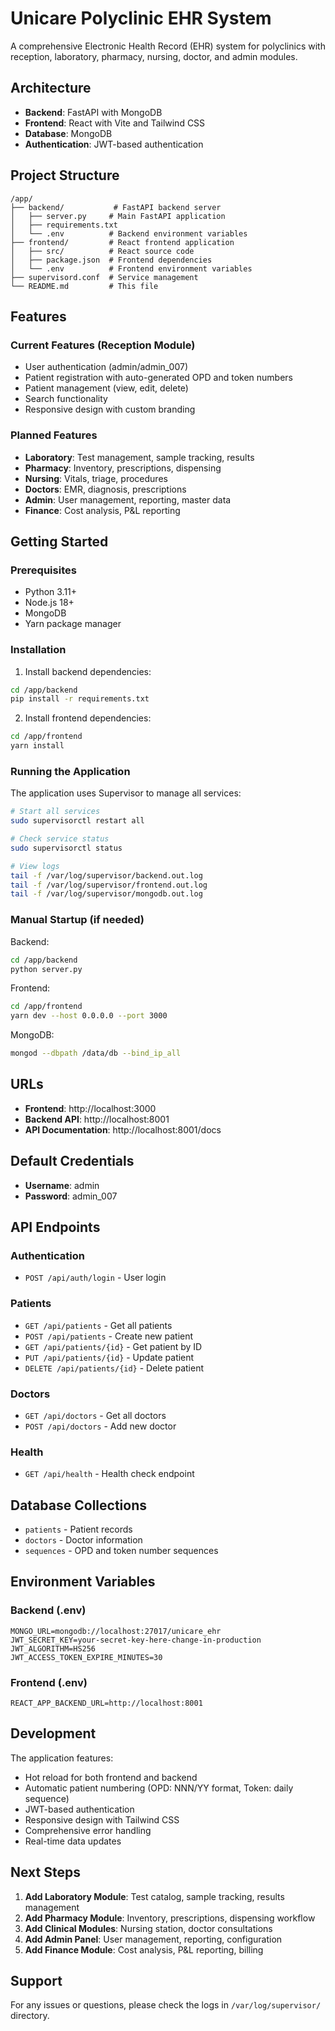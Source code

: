 # Unicare Polyclinic EHR System

A comprehensive Electronic Health Record (EHR) system for polyclinics with reception, laboratory, pharmacy, nursing, doctor, and admin modules.

## Architecture

- **Backend**: FastAPI with MongoDB
- **Frontend**: React with Vite and Tailwind CSS
- **Database**: MongoDB
- **Authentication**: JWT-based authentication

## Project Structure

```
/app/
├── backend/           # FastAPI backend server
│   ├── server.py     # Main FastAPI application
│   ├── requirements.txt
│   └── .env          # Backend environment variables
├── frontend/         # React frontend application
│   ├── src/          # React source code
│   ├── package.json  # Frontend dependencies
│   └── .env          # Frontend environment variables
├── supervisord.conf  # Service management
└── README.md         # This file
```

## Features

### Current Features (Reception Module)
- User authentication (admin/admin_007)
- Patient registration with auto-generated OPD and token numbers
- Patient management (view, edit, delete)
- Search functionality
- Responsive design with custom branding

### Planned Features
- **Laboratory**: Test management, sample tracking, results
- **Pharmacy**: Inventory, prescriptions, dispensing
- **Nursing**: Vitals, triage, procedures
- **Doctors**: EMR, diagnosis, prescriptions
- **Admin**: User management, reporting, master data
- **Finance**: Cost analysis, P&L reporting

## Getting Started

### Prerequisites
- Python 3.11+
- Node.js 18+
- MongoDB
- Yarn package manager

### Installation

1. Install backend dependencies:
```bash
cd /app/backend
pip install -r requirements.txt
```

2. Install frontend dependencies:
```bash
cd /app/frontend
yarn install
```

### Running the Application

The application uses Supervisor to manage all services:

```bash
# Start all services
sudo supervisorctl restart all

# Check service status
sudo supervisorctl status

# View logs
tail -f /var/log/supervisor/backend.out.log
tail -f /var/log/supervisor/frontend.out.log
tail -f /var/log/supervisor/mongodb.out.log
```

### Manual Startup (if needed)

Backend:
```bash
cd /app/backend
python server.py
```

Frontend:
```bash
cd /app/frontend
yarn dev --host 0.0.0.0 --port 3000
```

MongoDB:
```bash
mongod --dbpath /data/db --bind_ip_all
```

## URLs

- **Frontend**: http://localhost:3000
- **Backend API**: http://localhost:8001
- **API Documentation**: http://localhost:8001/docs

## Default Credentials

- **Username**: admin
- **Password**: admin_007

## API Endpoints

### Authentication
- `POST /api/auth/login` - User login

### Patients
- `GET /api/patients` - Get all patients
- `POST /api/patients` - Create new patient
- `GET /api/patients/{id}` - Get patient by ID
- `PUT /api/patients/{id}` - Update patient
- `DELETE /api/patients/{id}` - Delete patient

### Doctors
- `GET /api/doctors` - Get all doctors
- `POST /api/doctors` - Add new doctor

### Health
- `GET /api/health` - Health check endpoint

## Database Collections

- `patients` - Patient records
- `doctors` - Doctor information
- `sequences` - OPD and token number sequences

## Environment Variables

### Backend (.env)
```
MONGO_URL=mongodb://localhost:27017/unicare_ehr
JWT_SECRET_KEY=your-secret-key-here-change-in-production
JWT_ALGORITHM=HS256
JWT_ACCESS_TOKEN_EXPIRE_MINUTES=30
```

### Frontend (.env)
```
REACT_APP_BACKEND_URL=http://localhost:8001
```

## Development

The application features:
- Hot reload for both frontend and backend
- Automatic patient numbering (OPD: NNN/YY format, Token: daily sequence)
- JWT-based authentication
- Responsive design with Tailwind CSS
- Comprehensive error handling
- Real-time data updates

## Next Steps

1. **Add Laboratory Module**: Test catalog, sample tracking, results management
2. **Add Pharmacy Module**: Inventory, prescriptions, dispensing workflow  
3. **Add Clinical Modules**: Nursing station, doctor consultations
4. **Add Admin Panel**: User management, reporting, configuration
5. **Add Finance Module**: Cost analysis, P&L reporting, billing

## Support

For any issues or questions, please check the logs in `/var/log/supervisor/` directory.
